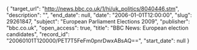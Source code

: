 {
  "target_url": "http://news.bbc.co.uk/1/hi/uk_politics/8040446.stm", 
  "description": "", 
  "end_date": null, 
  "date": "2006-01-01T12:00:00", 
  "slug": 29261847, 
  "subject": "European Parliament Elections 2009", 
  "publisher": "bbc.co.uk", 
  "open_access": true, 
  "title": "BBC News: European election candidates", 
  "record_id": "20060101T120000/PET7T5FeFm0pnrDwxABsAQ==", 
  "start_date": null
}

